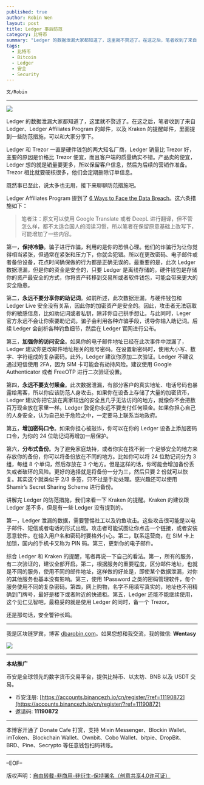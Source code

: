 ```yaml
---
published: true
author: Robin Wen
layout: post
title: Ledger 事后防范
category: 比特币
summary: "Ledger 的数据泄漏大家都知道了，这里就不赘述了。在这之后，笔者收到了来自 Ledger、Ledger Affiliates Program 的邮件，以及 Kraken 的提醒邮件，里面提到一些防范措施，可以和大家分享下。综合 Ledger 和 Kraken 的提醒，笔者再说一下自己的看法。第一，所有的服务，有二次验证的，建议全部开启。第二，根据服务的重要程度，区分邮件地址，也就是不同的服务，使用不同的邮件地址，这样做的好处是，即使某个数据泄漏，对你的其他服务也基本没有影响。第三，使用 1Password 之类的密码管理软件，每个服务使用不同的复杂密码。第四，网上购物，名字不用填写真实的，地址也不用精确到门牌号，最好是楼下或者附近的快递柜。第五，Ledger 还能不能继续使用，这个见仁见智吧，最稳妥的就是使用 Ledger 的同时，备一个 Trezor。还是那句话，安全警钟长鸣。"
tags:
  - 比特币
  - Bitcoin
  - Ledger
  - 安全
  - Security
---
```


`文/Robin`

***

![](https://cdn.dbarobin.com/mf6ilfn.png)

Ledger 的数据泄漏大家都知道了，这里就不赘述了。在这之后，笔者收到了来自 Ledger、Ledger Affiliates Program 的邮件，以及 Kraken 的提醒邮件，里面提到一些防范措施，可以和大家分享下。

Ledger 和 Trezor 一直是硬件钱包的两大知名厂商，Ledger 销量比 Trezor 好，主要的原因是价格比 Trezor 便宜，而且客户端的质量确实不错。产品卖的便宜，Ledger 想的就是销量要更多，所以保留客户信息，然后为后续的营销作准备。Trezor 相比就要硬核很多，他们会定期删除订单信息。

既然事已至此，说太多也无用，接下来聊聊防范措施吧。

Ledger Affiliates Program 提到了 [6 Ways to Face the Data Breach](https://www.ledger.com/blog/6-ways-to-face-the-data-breach)。这六条措施如下：

> 笔者注：原文可以使用 Google Translate 或者 DeepL 进行翻译，但不管怎么样，都不太适合国人的阅读习惯，所以笔者在保留原意基础上改写下，可能增加了一些内容。

第一，**保持冷静**。骗子进行诈骗，利用的是你的恐惧心理。他们的诈骗行为让你觉得相当紧张，但通常在紧张和压力下，你就会犯错。所以在更改密码、电子邮件或者备份设备，花点时间确保做的行为都是正确无误的。最重要的是，此次 Ledger 数据泄漏，但是你的资金是安全的，只要 Ledger 是离线存储的。硬件钱包是存储你的资产最安全的方式，你将资产转移到交易所或者软件钱包，可能会带来更大的安全隐患。

第二，**永远不要分享你的助记词**。如前所述，此次数据泄漏，与硬件钱包和 Ledger Live 安全没有关系，因此你的加密资产是安全的。因此，攻击者无法窃取你的敏感信息，比如助记词或者私钥，除非你自己拱手想让。与此同时，Leger 官方永远不会让你索要助记词。骗子会利用各种诈骗手段，诱导你输入助记词。后续 Ledger 会剖析各种钓鱼细节，然后在 Ledger 官网进行公布。

第三，**加强你的访问安全**。如果你的电子邮件地址已经在此次事件中泄漏了，Ledger 建议你更改邮件地址相关的账号密码。在设置新密码时，使用大小写、数字、字符组成的复杂密码。此外，Ledger 建议你添加二次验证。Ledger 不建议通过短信使用 2FA，因为 SIM 卡可能会有劫持风险。建议使用 Google Authenticator 或者 FreeOTP 进行二次验证设置。

第四，**永远不要支付赎金**。此次数据泄漏，有部分客户的真实地址、电话号码也暴露给黑客，所以你应该防范人身攻击。如果你在设备上存储了大量的加密货币，Ledger 建议你把它放在离家较远的安全且几乎无法访问的地方，就像你不会把数百万现金放在家里一样。Ledger 敦促你永远不要支付任何赎金。如果你担心自己的人身安全，认为自己处于危险之中，一定要马上联系当地政府。

第五，**增加密码口令**。如果你担心被敲诈，你可以在你的 Ledger 设备上添加密码口令，为你的 24 位助记词再增加一层保护。

第六，**分布式备份**。为了避免家庭劫持，或者你实在找不到一个足够安全的地方来存放你的备份，你可以将备份放在不同的地方。比如你可以将 24 位助记词分为 3 组，每组 8 个单词，然后存放在 3 个地方。但是这样的话，你可能会增加备份丢失或者破环的风险。更好的选择就是将备份一分为三，然后只要 2 份就可以恢复。其实这个就类似于 2/3 多签，只不过是手动处理。感兴趣还可以使用 Shamir’s Secret Sharing Scheme 进行备份。

讲解完 Ledger 的防范措施，我们来看一下 Kraken 的提醒。Kraken 的建议跟 Ledger 差不多，但是有一些 Ledger 没有提到的。

第一，Ledger 泄漏的数据，需要警惕社工以及钓鱼攻击。这些攻击很可能是以电子邮件、短信或者电话的形式出现。攻击者可能试图让你点击一个链接，或者安装恶意软件。在输入用户名和密码时要格外小心。第二，联系运营商，在 SIM 卡上加锁，国内的手机卡又称为 PIN 码。第三，更新你的电子邮件。

综合 Ledger 和 Kraken 的提醒，笔者再说一下自己的看法。第一，所有的服务，有二次验证的，建议全部开启。第二，根据服务的重要程度，区分邮件地址，也就是不同的服务，使用不同的邮件地址，这样做的好处是，即使某个数据泄漏，对你的其他服务也基本没有影响。第三，使用 1Password 之类的密码管理软件，每个服务使用不同的复杂密码。第四，网上购物，名字不用填写真实的，地址也不用精确到门牌号，最好是楼下或者附近的快递柜。第五，Ledger 还能不能继续使用，这个见仁见智吧，最稳妥的就是使用 Ledger 的同时，备一个 Trezor。

还是那句话，安全警钟长鸣。

***

我是区块链罗宾，博客 [dbarobin.com](https://dbarobin.com/)。如果您想和我交流，我的微信: **Wentasy**

![](https://cdn.dbarobin.com/v4yywe2.png)

***

**本站推广**

币安是全球领先的数字货币交易平台，提供比特币、以太坊、BNB 以及 USDT 交易。

* 币安注册: [https://accounts.binancezh.io/cn/register/?ref=11190872](https://accounts.binancezh.io/cn/register/?ref=11190872)
* 邀请码: **11190872**

***

本博客开通了 Donate Cafe 打赏，支持 Mixin Messenger、Blockin Wallet、imToken、Blockchain Wallet、Ownbit、Cobo Wallet、bitpie、DropBit、BRD、Pine、Secrypto 等任意钱包扫码转账。

<center>
    <div class="--donate-button"
         data-button-id="f8b9df0d-af9a-460d-8258-d3f435445075"
    ></div>
</center>

***

–EOF–

版权声明：[自由转载-非商用-非衍生-保持署名（创意共享4.0许可证）](http://creativecommons.org/licenses/by-nc-nd/4.0/deed.zh)